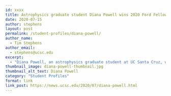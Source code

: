 ```yaml
---
id: xxxx
title: Astrophysics graduate student Diana Powell wins 2020 Ford Fellowship
date: 2020-07-15
author: stephens
layout: post
permalink: /student-profiles/diana-powell/
author_name:
  - Tim Stephens
author_email:
  - stephens@ucsc.edu
excerpt:
  - "Diana Powell, an astrophysics graduate student at UC Santa Cruz, was among 132 outstanding scholars awarded the 2020 Ford Foundation Fellowship."
thumbnail_image: diana-powell-thumbnail.jpg
thumbnail_alt_text: Diana Powell
category: "Student Profiles"
format: link
link_post: https://news.ucsc.edu/2020/07/diana-powell.html
---
```

